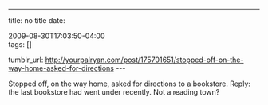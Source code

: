 ---
title: no title
date:

 2009-08-30T17:03:50-04:00  
tags:  []

tumblr_url:
http://yourpalryan.com/post/175701651/stopped-off-on-the-way-home-asked-for-directions
\-\--

Stopped off, on the way home, asked for directions to a bookstore.
Reply: the last bookstore had went under recently. Not a reading town?
